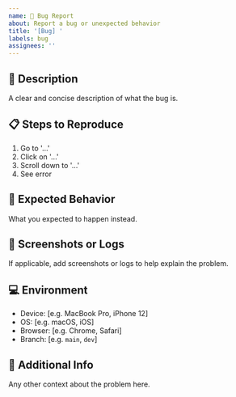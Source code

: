 ```yaml
---
name: 🐛 Bug Report
about: Report a bug or unexpected behavior
title: '[Bug] '
labels: bug
assignees: ''
---
```


## 🐞 Description

A clear and concise description of what the bug is.

## 📋 Steps to Reproduce

1. Go to '...'
2. Click on '...'
3. Scroll down to '...'
4. See error

## 🧠 Expected Behavior

What you expected to happen instead.

## 📱 Screenshots or Logs

If applicable, add screenshots or logs to help explain the problem.

## 💻 Environment

- Device: [e.g. MacBook Pro, iPhone 12]
- OS: [e.g. macOS, iOS]
- Browser: [e.g. Chrome, Safari]
- Branch: [e.g. `main`, `dev`]

## 📝 Additional Info

Any other context about the problem here.
